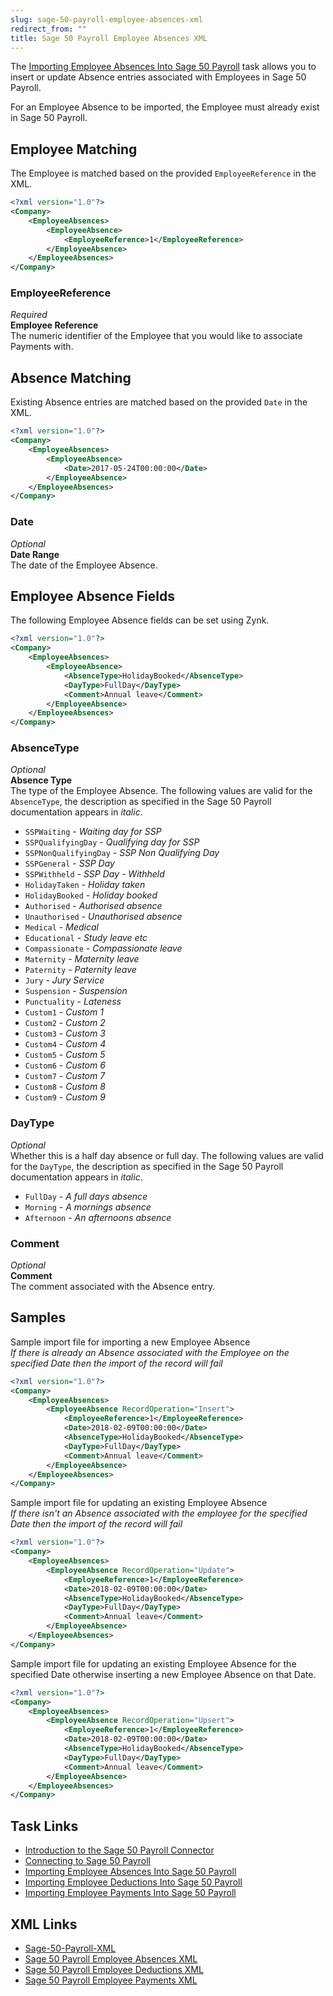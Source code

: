 ```yaml
---
slug: sage-50-payroll-employee-absences-xml
redirect_from: ""
title: Sage 50 Payroll Employee Absences XML
---
```

The [Importing Employee Absences Into Sage 50 Payroll](importing-employee-absences-into-sage-50-payroll) task allows you to insert or update Absence entries associated with Employees in Sage 50 Payroll.

For an Employee Absence to be imported, the Employee must already exist in Sage 50 Payroll.

## Employee Matching
The Employee is matched based on the provided `EmployeeReference` in the XML.

```xml
<?xml version="1.0"?>
<Company>
	<EmployeeAbsences>
		<EmployeeAbsence>
			<EmployeeReference>1</EmployeeReference>
		</EmployeeAbsence>
	</EmployeeAbsences>
</Company>
```

### EmployeeReference
_Required_  
**Employee Reference**  
The numeric identifier of the Employee that you would like to associate Payments with.

## Absence Matching
Existing Absence entries are matched based on the provided `Date` in the XML.

```xml
<?xml version="1.0"?>
<Company>
	<EmployeeAbsences>
		<EmployeeAbsence>
			<Date>2017-05-24T00:00:00</Date>
		</EmployeeAbsence>
	</EmployeeAbsences>
</Company>
```

### Date
_Optional_  
**Date Range**  
The date of the Employee Absence.

## Employee Absence Fields
The following Employee Absence fields can be set using Zynk.

```xml
<?xml version="1.0"?>
<Company>
	<EmployeeAbsences>
		<EmployeeAbsence>			
			<AbsenceType>HolidayBooked</AbsenceType>
			<DayType>FullDay</DayType>
			<Comment>Annual leave</Comment>
		</EmployeeAbsence>
	</EmployeeAbsences>
</Company>
```

### AbsenceType
_Optional_  
**Absence Type**  
The type of the Employee Absence. The following values are valid for the `AbsenceType`, the description as specified in the Sage 50 Payroll documentation appears in _italic_.  
- `SSPWaiting` - _Waiting day for SSP_
- `SSPQualifyingDay` - _Qualifying day for SSP_
- `SSPNonQualifyingDay` - _SSP Non Qualifying Day_
- `SSPGeneral` - _SSP Day_
- `SSPWithheld` - _SSP Day - Withheld_
- `HolidayTaken` - _Holiday taken_
- `HolidayBooked` - _Holiday booked_
- `Authorised` - _Authorised absence_
- `Unauthorised` - _Unauthorised absence_
- `Medical` - _Medical_
- `Educational` - _Study leave etc_
- `Compassionate` - _Compassionate leave_
- `Maternity` - _Maternity leave_
- `Paternity` - _Paternity leave_
- `Jury` - _Jury Service_
- `Suspension` - _Suspension_
- `Punctuality` - _Lateness_
- `Custom1` - _Custom 1_
- `Custom2` - _Custom 2_
- `Custom3` - _Custom 3_
- `Custom4` - _Custom 4_
- `Custom5` - _Custom 5_
- `Custom6` - _Custom 6_
- `Custom7` - _Custom 7_
- `Custom8` - _Custom 8_
- `Custom9` - _Custom 9_

### DayType
_Optional_  
Whether this is a half day absence or full day. The following values are valid for the `DayType`, the description as specified in the Sage 50 Payroll documentation appears in _italic_.  
- `FullDay` - _A full days absence_
- `Morning` - _A mornings absence_
- `Afternoon` - _An afternoons absence_

### Comment
_Optional_  
**Comment**  
The comment associated with the Absence entry.

## Samples

Sample import file for importing a new Employee Absence  
_If there is already an Absence associated with the Employee on the specified Date then the import of the record will fail_  

```xml
<?xml version="1.0"?>
<Company>
	<EmployeeAbsences>
		<EmployeeAbsence RecordOperation="Insert">
			<EmployeeReference>1</EmployeeReference>
			<Date>2018-02-09T00:00:00</Date>
			<AbsenceType>HolidayBooked</AbsenceType>
			<DayType>FullDay</DayType>
			<Comment>Annual leave</Comment>
		</EmployeeAbsence>
	</EmployeeAbsences>
</Company>
```

Sample import file for updating an existing Employee Absence   
_If there isn't an Absence associated with the employee for the specified Date then the import of the record will fail_  

```xml
<?xml version="1.0"?>
<Company>
	<EmployeeAbsences>
		<EmployeeAbsence RecordOperation="Update">
			<EmployeeReference>1</EmployeeReference>
			<Date>2018-02-09T00:00:00</Date>
			<AbsenceType>HolidayBooked</AbsenceType>
			<DayType>FullDay</DayType>
			<Comment>Annual leave</Comment>
		</EmployeeAbsence>
	</EmployeeAbsences>
</Company>
```

Sample import file for updating an existing Employee Absence for the specified Date otherwise inserting a new Employee Absence on that Date.

```xml
<?xml version="1.0"?>
<Company>
	<EmployeeAbsences>
		<EmployeeAbsence RecordOperation="Upsert">
			<EmployeeReference>1</EmployeeReference>
			<Date>2018-02-09T00:00:00</Date>
			<AbsenceType>HolidayBooked</AbsenceType>
			<DayType>FullDay</DayType>
			<Comment>Annual leave</Comment>
		</EmployeeAbsence>
	</EmployeeAbsences>
</Company>
```

## Task Links
- [Introduction to the Sage 50 Payroll Connector](sage-50-payroll)
- [Connecting to Sage 50 Payroll](connecting-to-sage-50-payroll)
- [Importing Employee Absences Into Sage 50 Payroll](importing-employee-absences-into-sage-50-payroll)
- [Importing Employee Deductions Into Sage 50 Payroll](importing-employee-deductions-into-sage-50-payroll)
- [Importing Employee Payments Into Sage 50 Payroll](importing-employee-payments-into-sage-50-payroll)

## XML Links
- [Sage-50-Payroll-XML](sage-50-payroll-xml)
- [Sage 50 Payroll Employee Absences XML](sage-50-payroll-employee-absences-xml)
- [Sage 50 Payroll Employee Deductions XML](sage-50-payroll-employee-deductions-xml)
- [Sage 50 Payroll Employee Payments XML](sage-50-payroll-employee-payments-xml)
